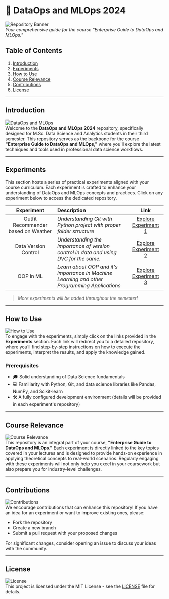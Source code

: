 # **🚀 DataOps and MLOps 2024**

![Repository Banner](https://via.placeholder.com/1200x300?text=DataOps+and+MLOps+2024)  
*Your comprehensive guide for the course "Enterprise Guide to DataOps and MLOps."*

## **Table of Contents**
1. [Introduction](#introduction)
2. [Experiments](#experiments)
3. [How to Use](#how-to-use)
4. [Course Relevance](#course-relevance)
5. [Contributions](#contributions)
6. [License](#license)

---

## **Introduction**
![DataOps and MLOps](https://via.placeholder.com/600x200?text=DataOps+%26+MLOps)  
Welcome to the **DataOps and MLOps 2024** repository, specifically designed for M.Sc. Data Science and Analytics students in their third semester. This repository serves as the backbone for the course **"Enterprise Guide to DataOps and MLOps,"** where you'll explore the latest techniques and tools used in professional data science workflows.

---

## **Experiments**

This section hosts a series of practical experiments aligned with your course curriculum. Each experiment is crafted to enhance your understanding of DataOps and MLOps concepts and practices. Click on any experiment below to access the dedicated repository.

| **Experiment** | **Description** | **Link** |
|:--------------:|:----------------|:--------:|
| Outfit Recommender based on Weather | *Understanding Git with Python project with proper folder structure* | [Explore Experiment 1](https://github.com/Drakunal/weather-based-outfit-suggestion) |
| Data Version Control | *Understanding the importance of version control in data and using DVC for the same.* | [Explore Experiment 2](https://drive.google.com/file/d/1ituAES8j21Op0J3tHmBLeGJC46zn5fjP/view?usp=drive_link) |
| OOP in ML | *Learn about OOP and it's importance in Machine Learning and other Programming Applications* | [Explore Experiment 3](https://github.com/Drakunal/Library-Management-System-OOP) |

> *More experiments will be added throughout the semester!*

---

## **How to Use**
![How to Use](https://via.placeholder.com/600x200?text=How+to+Use)  
To engage with the experiments, simply click on the links provided in the **Experiments** section. Each link will redirect you to a detailed repository, where you’ll find step-by-step instructions on how to execute the experiments, interpret the results, and apply the knowledge gained.

### **Prerequisites**
- 🎓 Solid understanding of Data Science fundamentals
- 💻 Familiarity with Python, Git, and data science libraries like Pandas, NumPy, and Scikit-learn
- 🛠️ A fully configured development environment (details will be provided in each experiment's repository)

---

## **Course Relevance**
![Course Relevance](https://via.placeholder.com/600x200?text=Course+Relevance)  
This repository is an integral part of your course, **"Enterprise Guide to DataOps and MLOps."** Each experiment is directly linked to the key topics covered in your lectures and is designed to provide hands-on experience in applying theoretical concepts to real-world scenarios. Regularly engaging with these experiments will not only help you excel in your coursework but also prepare you for industry-level challenges.

---

## **Contributions**
![Contributions](https://via.placeholder.com/600x200?text=Contributions)  
We encourage contributions that can enhance this repository! If you have an idea for an experiment or want to improve existing ones, please:
- Fork the repository
- Create a new branch
- Submit a pull request with your proposed changes

For significant changes, consider opening an issue to discuss your ideas with the community.

---

## **License**
![License](https://via.placeholder.com/600x200?text=License)  
This project is licensed under the MIT License - see the [LICENSE](LICENSE) file for details.

